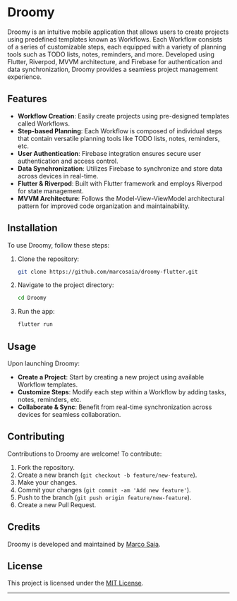 # Droomy

Droomy is an intuitive mobile application that allows users to create projects using predefined templates known as Workflows. Each Workflow consists of a series of customizable steps, each equipped with a variety of planning tools such as TODO lists, notes, reminders, and more. Developed using Flutter, Riverpod, MVVM architecture, and Firebase for authentication and data synchronization, Droomy provides a seamless project management experience.

## Features

- **Workflow Creation**: Easily create projects using pre-designed templates called Workflows.
- **Step-based Planning**: Each Workflow is composed of individual steps that contain versatile planning tools like TODO lists, notes, reminders, etc.
- **User Authentication**: Firebase integration ensures secure user authentication and access control.
- **Data Synchronization**: Utilizes Firebase to synchronize and store data across devices in real-time.
- **Flutter & Riverpod**: Built with Flutter framework and employs Riverpod for state management.
- **MVVM Architecture**: Follows the Model-View-ViewModel architectural pattern for improved code organization and maintainability.

## Installation

To use Droomy, follow these steps:

1. Clone the repository:

   ```bash
   git clone https://github.com/marcosaia/droomy-flutter.git
   ```

2. Navigate to the project directory:

   ```bash
   cd Droomy
   ```

3. Run the app:

   ```bash
   flutter run
   ```

## Usage

Upon launching Droomy:

- **Create a Project**: Start by creating a new project using available Workflow templates.
- **Customize Steps**: Modify each step within a Workflow by adding tasks, notes, reminders, etc.
- **Collaborate & Sync**: Benefit from real-time synchronization across devices for seamless collaboration.

## Contributing

Contributions to Droomy are welcome! To contribute:

1. Fork the repository.
2. Create a new branch (`git checkout -b feature/new-feature`).
3. Make your changes.
4. Commit your changes (`git commit -am 'Add new feature'`).
5. Push to the branch (`git push origin feature/new-feature`).
6. Create a new Pull Request.

## Credits

Droomy is developed and maintained by [Marco Saia](https://github.com/marcosaia).

## License

This project is licensed under the [MIT License](LICENSE).

---